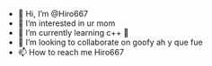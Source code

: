 - 👋 Hi, I’m @Hiro667
- 👀 I’m interested in ur mom
- 🌱 I’m currently learning c++ 🥶
- 💞️ I’m looking to collaborate on goofy ah y que fue
- 📫 How to reach me Hiro667

<!---
Hiro667/Hiro667 is a ✨ special ✨ repository because its `README.md` (this file) appears on your GitHub profile.
You can click the Preview link to take a look at your changes.
--->
